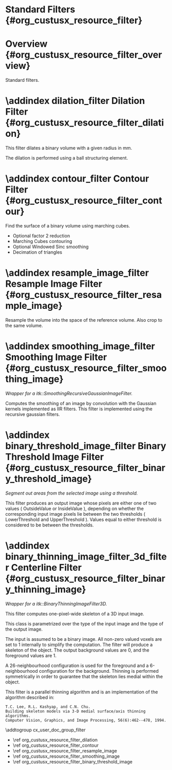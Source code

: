 Standard Filters {#org_custusx_resource_filter}
===================

Overview {#org_custusx_resource_filter_overview}
========================

Standard filters.

\addindex dilation_filter
Dilation Filter {#org_custusx_resource_filter_dilation}
===========================================================
This filter dilates a binary volume with a given radius in mm.

The dilation is performed using a ball structuring element.


\addindex contour_filter
Contour Filter {#org_custusx_resource_filter_contour}
===========================================================
Find the surface of a binary volume using marching cubes.

- Optional factor 2 reduction
- Marching Cubes contouring
- Optional Windowed Sinc smoothing
- Decimation of triangles



\addindex resample_image_filter
Resample Image Filter {#org_custusx_resource_filter_resample_image}
===========================================================
Resample the volume into the space of the reference volume. Also crop to the same volume.




\addindex smoothing_image_filter
Smoothing Image Filter {#org_custusx_resource_filter_smoothing_image}
===========================================================
*Wrapper for a itk::SmoothingRecursiveGaussianImageFilter.*

Computes the smoothing of an image by convolution with
the Gaussian kernels implemented as IIR filters.
This filter is implemented using the recursive gaussian filters.



\addindex binary_threshold_image_filter
Binary Threshold Image Filter {#org_custusx_resource_filter_binary_threshold_image}
===========================================================

*Segment out areas from the selected image using a threshold.*

This filter produces an output image whose pixels are either one of two values
( OutsideValue or InsideValue ), depending on whether the corresponding input
image pixels lie between the two thresholds ( LowerThreshold and UpperThreshold ).
Values equal to either threshold is considered to be between the thresholds.



\addindex binary_thinning_image_filter_3d_filter
Centerline Filter {#org_custusx_resource_filter_binary_thinning_image}
===========================================================
*Wrapper for a itk::BinaryThinningImageFilter3D.*

This filter computes one-pixel-wide skeleton of a 3D input image.

This class is parametrized over the type of the input image 
and the type of the output image.

The input is assumed to be a binary image. All non-zero valued voxels 
are set to 1 internally to simplify the computation. The filter will 
produce a skeleton of the object.  The output background values are 0, 
and the foreground values are 1.

A 26-neighbourhood configuration is used for the foreground and a
6-neighbourhood configuration for the background. Thinning is performed
symmetrically in order to guarantee that the skeleton lies medial within 
the object.

This filter is a parallel thinning algorithm and is an implementation 
of the algorithm described in:

    T.C. Lee, R.L. Kashyap, and C.N. Chu.
    Building skeleton models via 3-D medial surface/axis thinning algorithms.
    Computer Vision, Graphics, and Image Processing, 56(6):462--478, 1994.


\addtogroup cx_user_doc_group_filter

* \ref org_custusx_resource_filter_dilation
* \ref org_custusx_resource_filter_contour
* \ref org_custusx_resource_filter_resample_image
* \ref org_custusx_resource_filter_smoothing_image
* \ref org_custusx_resource_filter_binary_threshold_image

